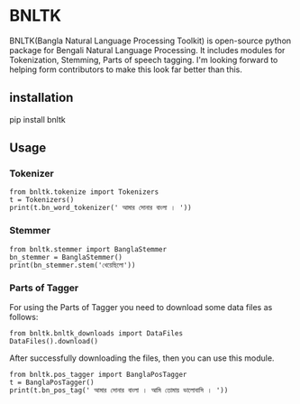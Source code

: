 # BNLTK

BNLTK(Bangla Natural Language Processing Toolkit) is open-source python package for Bengali Natural Language Processing. It includes modules for Tokenization, Stemming, Parts of speech tagging. I'm looking forward to helping form contributors to make this look far better than this.

## installation

pip install bnltk 

## Usage

### Tokenizer

```
from bnltk.tokenize import Tokenizers
t = Tokenizers()
print(t.bn_word_tokenizer(' আমার সোনার বাংলা । '))		
```

### Stemmer

```
from bnltk.stemmer import BanglaStemmer
bn_stemmer = BanglaStemmer()
print(bn_stemmer.stem('খেয়েছিলো'))
```

### Parts of Tagger

For using the Parts of Tagger you need to download some data files as follows:

```
from bnltk.bnltk_downloads import DataFiles
DataFiles().download()	
```
After successfully downloading the files, then you can use this module.

```
from bnltk.pos_tagger import BanglaPosTagger
t = BanglaPosTagger()
print(t.bn_pos_tag(' আমার সোনার বাংলা । আমি তোমায় ভালোবাসি । '))

```